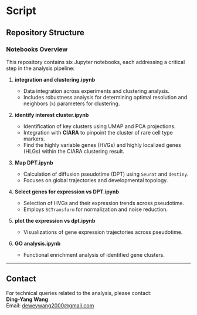 # Script

## Repository Structure

### Notebooks Overview
This repository contains six Jupyter notebooks, each addressing a critical step in the analysis pipeline:

1. **integration and clustering.ipynb**
   - Data integration across experiments and clustering analysis.
   - Includes robustness analysis for determining optimal resolution and neighbors (`k`) parameters for clustering.

2. **identify interest cluster.ipynb**
   - Identification of key clusters using UMAP and PCA projections.
   - Integration with **CIARA** to pinpoint the cluster of rare cell type markers.
   - Find the highly variable genes (HVGs) and highly localized genes (HLGs) within the CIARA clustering result.

3. **Map DPT.ipynb**
   - Calculation of diffusion pseudotime (DPT) using `Seurat` and `destiny`.
   - Focuses on global trajectories and developmental topology.

4. **Select genes for expression vs DPT.ipynb**
   - Selection of HVGs and their expression trends across pseudotime.
   - Employs `SCTransform` for normalization and noise reduction.

5. **plot the expression vs dpt.ipynb**
   - Visualizations of gene expression trajectories across pseudotime.

6. **GO analysis.ipynb**
   - Functional enrichment analysis of identified gene clusters.

---

## Contact

For technical queries related to the analysis, please contact:  
**Ding-Yang Wang**  
Email: [deweywang2000@gmail.com](mailto:deweywang2000@gmail.com)
